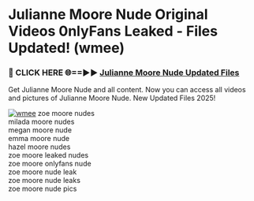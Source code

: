# Julianne Moore Nude Original Videos 0nlyFans Leaked - Files Updated! (wmee)

<h3>🔴 CLICK HERE 🌐==►► <a href="https://tinyurl.com/5h6xmrr3" rel="nofollow">Julianne Moore Nude Updated Files</a></h3>

Get Julianne Moore Nude and all content. Now you can access all videos and pictures of Julianne Moore Nude. New Updated Files 2025!

[![wmee](https://i.imgur.com/KVD873Z.gif)](https://tinyurl.com/5h6xmrr3)
zoe moore nudes<br>
milada moore nudes<br>
megan moore nude<br>
emma moore nude<br>
hazel moore nudes<br>
zoe moore leaked nudes<br>
zoe moore onlyfans nude<br>
zoe moore nude leak<br>
zoe moore nude leaks<br>
zoe moore nude pics